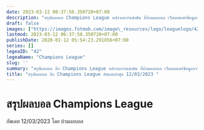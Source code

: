 ```yaml
---
date: 2023-03-12 06:37:50.350720+07:00
description: "สรุปผลบอล Champions League หลังจบการแข่งขัน ที่บ้านผลบอล เว็บเผยแพร่ข้อมูลการแข่งขันฟุตบอลที่เชื่อถือได้ และ อัพเดทไวที่สุด"
draft: false
images: ["https://images.fotmob.com/image\_resources/logo/leaguelogo/42.png"]
lastmod: 2023-03-12 06:37:50.350720+07:00
publishDate: 2020-01-12 05:54:23.291856+07:00
series: []
legeaID: "42"
legeaName: "Champions League"
slug: ''
summary: "สรุปผลบอล ลีก Champions League หลังจบการแข่งขัน ที่บ้านผลบอล เว็บเผยแพร่ข้อมูลการแข่งขันฟุตบอลที่เชื่อถือได้ และ อัพเดทไวที่สุด"
title: "สรุปผลบอล ลีก Champions League อัพเดทล่าสุด 12/03/2023 "
---
```


# สรุปผลบอล Champions League
อัพเดท 12/03/2023 โดย บ้านผลบอล

